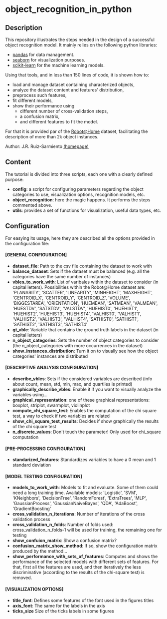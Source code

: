 # object_recognition_in_python

## Description

This repository illustrates the steps needed in the design of a successful object recognition model. It mainly relies on the following python libraries:

- [pandas](https://pandas.pydata.org/) for data management.
- [seaborn](seaborn.pydata.org) for visualization purposes.
- [scikit-learn](http://scikit-learn.org/stable/) for the machine learning models.

Using that tools, and in less than 150 lines of code, it is shown how to: 

- load and manage dataset containing characterized objects, 
- analyze the dataset content and features' distribution,
- preprocess such features,
- fit different models,
- show their performance using
  - different number of cross-validation steps,
  - a confusion matrix,
  - and different features to fit the model.

For that it is provided par of the [Robot@Home](http://mapir.isa.uma.es/work/robot-at-home-dataset) dataset, facilitating the description of more than 2k object instances.

Author: J.R. Ruiz-Sarmiento [(homepage)](http://mapir.isa.uma.es/jotaraul)

## Content

The tutorial is divided into three scripts, each one with a clearly defined purpose:

- **config**: a script for configuring parameters regarding the object categories to use, visualization options, recognition models, etc.
- **object_recognition**: here the magic happens. It performs the steps commented above. 
- **utils**: provides a set of functions for visualization, useful data types, etc.

## Configuration

For easying its usage, here they are described all the options provided in the configuration file:

#### [GENERAL CONFIGURATION]

- **dataset_file**: Path to the csv file containing the dataset to work with 
- **balance_dataset**: Sets if the dataset must be balanced (e.g. all the categories have the same number of instances)
- **vbles_to_work_with**: List of varibales within the dataset to consider (in capital letters). Possibilities within the Robot@Home dataset are: 'PLANARITY', 'SCATTER', 'LINEARITY', 'MINHEIGHT', 'MAXHEIGHT', 'CENTROID_X', 'CENTROID_Y', 'CENTROID_Z', 'VOLUME', 'BIGGESTAREA', 'ORIENTATION', 'HUEMEAN', 'SATMEAN', 'VALMEAN', 'HUESTDV', 'SATSTDV', 'VALSTDV', 'HUEHIST0', 'HUEHIST1', 'HUEHIST2', 'HUEHIST3', 'HUEHIST4', 'VALHIST0', 'VALHIST1', 'VALHIST2', 'VALHIST3', 'VALHIST4', 'SATHIST0', 'SATHIST1', 'SATHIST2', 'SATHIST3', 'SATHIST4'
- **gt_vble**: Variable that contains the ground truth labels in the dataset (in capital letters)
- **n_object_categories**: Sets the number of object categories to consider (the n_object_categories with more occurrences in the dataset)
- **show_instances_distribution**: Turn it on to visually see how the object categories' instances are distributed

#### [DESCRIPTIVE ANALYSIS CONFIGURATION]

- **describe_vbles**: Sets if the considered variables are described (info about count, mean, std, min, max, and quartiles is printed)
- **graphically_describe_vbles**: Enable it if you want to visually analyze the variables using... 
- **graphical_representation**: one of these graphical representations: boxplot, striplot, swarmplot, violinplot 
- **compute_chi_square_test**: Enables the computation of the chi square test, a way to check if two variables are related
- **show_chi_square_test_results**: Decides if show graphically the results of the chi square test
- **n_discrete_values**: Don't touch the parameter! Only used for chi_square computation

#### [PRE-PROCESSING CONFIGURATION]

- **standarized_features**: Standardizes variables to have a 0 mean and 1 standard deviation

#### [MODEL TESTING CONFIGURATION]

- **models_to_work_with**: Models to fit and evaluate. Some of them could need a long training time. Available models: 'Logistic', 'SVM', 'KNeighbors', 'DecisionTree', 'RandomForest', 'ExtraTrees', 'MLP', 'GaussianProcess', 'GaussianNaiveBayes', 'QDA', 'AdaBoost', 'GradientBoosting'
- **cross_validation_n_iterations**: Number of iterations of the cross validation process
- **cross_validation_n_folds**: Number of folds used: cross_validation_n_folds-1 will be used for training, the remaining one for testing
- **show_confuion_matrix**: Show a confusion matrix?
- **confusion_matrix_show_method**: If so, show the configuration matrix produced by the method...
- **show_performance_with_sets_of_features**: Computes and shows the performance of the selected models with different sets of features. For that, first all the features are used, and then iteratively the less discriminative (according to the results of the chi-square test) is removed.

#### [VISUALIZATION OPTIONS]

- **title_font**: Defines some features of the font used in the figures titles
- **axis_font**: The same for the labels in the axis
- **ticks_size** Size of the ticks labels in some figures
